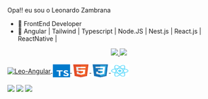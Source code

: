 Opa!! eu sou o Leonardo Zambrana

- 🔭 FrontEnd Developer
- 🌱 Angular | Tailwind | Typescript | Node.JS | Nest.js | React.js | ReactNative |  
<div align="center">
  <a href="https://github.com/leozambrana">
  <img height="150em" src="https://github-readme-stats.vercel.app/api?username=leozambrana&show_icons=true&theme=midnight-purple&include_all_commits=true&count_private=true"/>
  <img height="130em" src="https://github-readme-stats.vercel.app/api/top-langs/?username=leozambrana&layout=compact&langs_count=7&theme=midnight-purple"/>
</div>
<div style="display: inline_block"><br>
  <img align="center" alt="Leo-Angular" height="30" width="40" src="https://cdn.jsdelivr.net/gh/devicons/devicon/icons/angularjs/angularjs-plain.svg" /">
  <img align="center" alt="Leo-Ts" height="30" width="40" src="https://raw.githubusercontent.com/devicons/devicon/master/icons/typescript/typescript-plain.svg"> 
  <img align="center" alt="Leo-HTML" height="30" width="40" src="https://raw.githubusercontent.com/devicons/devicon/master/icons/html5/html5-original.svg">
  <img align="center" alt="Leo-CSS" height="30" width="40" src="https://raw.githubusercontent.com/devicons/devicon/master/icons/css3/css3-original.svg">
  <img align="center" alt="Leo-CSS" height="30" width="40" src="https://raw.githubusercontent.com/devicons/devicon/master/icons/react/react-original.svg">
</div>
<br>
<div> 
  <a href="https://instagram.com/leoczambrana" target="_blank"><img src="https://img.shields.io/badge/-Instagram-%23E4405F?style=for-the-badge&logo=instagram&logoColor=white" target="_blank"></a>
  <a href = "mailto:leonardozambrana1@unesc.net"><img src="https://img.shields.io/badge/-Gmail-%23333?style=for-the-badge&logo=gmail&logoColor=white" target="_blank"></a>
  <a href="https://www.linkedin.com/in/leonardo-zambrana-857171226" target="_blank"><img src="https://img.shields.io/badge/-LinkedIn-%230077B5?style=for-the-badge&logo=linkedin&logoColor=white" target="_blank"></a> 
</div>
</div>
